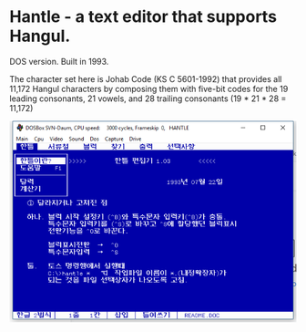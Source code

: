 # Hantle - a text editor that supports Hangul. 

DOS version. Built in 1993. 

The character set here is Johab Code (KS C 5601-1992) that provides all 11,172 Hangul characters by composing them with five-bit codes for the 19 leading consonants, 21 vowels, and 28 trailing consonants (19 * 21 * 28 = 11,172)

![image](hantle_0.png)
